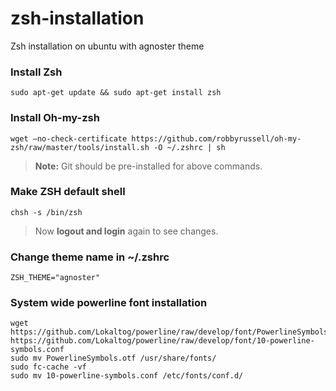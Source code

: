 # zsh-installation
Zsh installation on ubuntu with agnoster theme

### Install Zsh
```
sudo apt-get update && sudo apt-get install zsh 
```

### Install Oh-my-zsh
```
wget –no-check-certificate https://github.com/robbyrussell/oh-my-zsh/raw/master/tools/install.sh -O ~/.zshrc | sh 
```
> **Note:** Git should be pre-installed for above commands.

### Make ZSH default shell
```
chsh -s /bin/zsh
```
> Now **logout and login** again to see changes.

### Change theme name in ~/.zshrc 
```
ZSH_THEME="agnoster"
```

### System wide powerline font installation
```
wget https://github.com/Lokaltog/powerline/raw/develop/font/PowerlineSymbols.otf https://github.com/Lokaltog/powerline/raw/develop/font/10-powerline-symbols.conf
sudo mv PowerlineSymbols.otf /usr/share/fonts/
sudo fc-cache -vf
sudo mv 10-powerline-symbols.conf /etc/fonts/conf.d/
```
